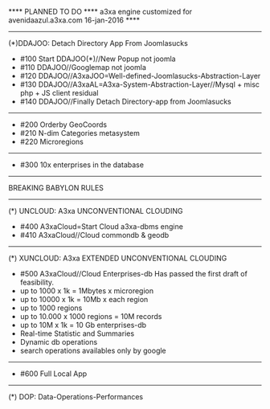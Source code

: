 **** PLANNED TO DO ****
a3xa engine customized for avenidaazul.a3xa.com 
16-jan-2016 **** 
______________________________________________
(*)DDAJOO: Detach Directory App From Joomlasucks

* #100 Start DDAJOO(*)//New Popup not joomla 
* #110 DDAJOO//Googlemap not joomla 
* #120 DDAJOO//A3xaJOO=Well-defined-Joomlasucks-Abstraction-Layer 
* #130 DDAJOO//A3xaAL=A3xa-System-Abstraction-Layer//Mysql + misc php + JS client residual
* #140 DDAJOO//Finally Detach Directory-app from Joomlasucks 

______________________________________________
* #200 Orderby GeoCoords 
* #210 N-dim Categories metasystem 
* #220 Microregions 

______________________________________________
* #300 10x enterprises in the database 

______________________________________________
BREAKING BABYLON RULES
______________________________________________
(*) UNCLOUD: A3xa UNCONVENTIONAL CLOUDING
* #400 A3xaCloud=Start Cloud a3xa-dbms engine 
* #410 A3xaCloud//Cloud commondb & geodb 

______________________________________________
(*) XUNCLOUD: A3xa EXTENDED UNCONVENTIONAL CLOUDING 
* #500 A3xaCloud//Cloud Enterprises-db
Has passed the first draft of feasibility.
* up to 1000 x 1k = 1Mbytes x microregion
* up to 10000 x 1k = 10Mb x each region
* up to 1000 regions
* up to 10.000 x 1000 regions = 10M records 
* up to 10M x 1k = 10 Gb enterprises-db  
* Real-time Statistic and Summaries
* Dynamic db operations
* search operations availables only by google
______________________________________________

* #600 Full Local App

______________________________________________
(*) DOP: Data-Operations-Performances

